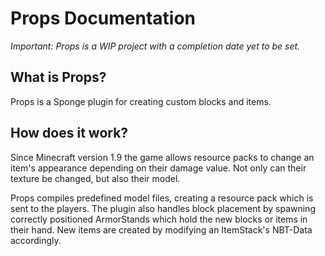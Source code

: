 
# Props Documentation

_Important: Props is a WIP project with a completion date yet to be set._ 

## What is Props?

Props is a Sponge plugin for creating custom blocks and items.

## How does it work?

Since Minecraft version 1.9 the game allows resource packs to change an item's appearance depending on their damage value. Not only can their texture be changed, but also their model.

Props compiles predefined model files, creating a resource pack which is sent to the players. The plugin also handles block placement by spawning correctly positioned ArmorStands which hold the new blocks or items in their hand. New items are created by modifying an ItemStack's NBT-Data accordingly.
